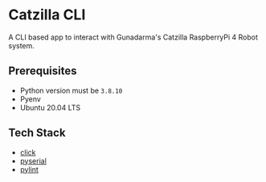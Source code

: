 # Catzilla CLI

A CLI based app to interact with Gunadarma's Catzilla RaspberryPi 4 Robot system.

## Prerequisites

- Python version must be `3.8.10`
- Pyenv
- Ubuntu 20.04 LTS

## Tech Stack

- [click](https://click.palletsprojects.com/en/)
- [pyserial](https://pyserial.readthedocs.io/en/latest/index.html)
- [pylint](https://pylint.readthedocs.io/en/stable/)
